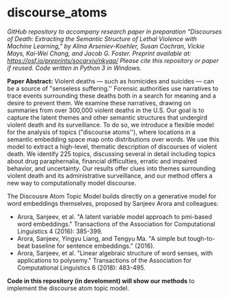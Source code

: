 # discourse_atoms

*GitHub repository to accompany research paper in preparation "Discourses of Death: Extracting the Semantic Structure of Lethal Violence with Machine Learning," by Alina Arseniev-Koehler, Susan Cochran, Vickie Mays, Kai-Wei Chang, and Jacob G. Foster.  Preprint available at: https://osf.io/preprints/socarxiv/nkyaq/ Please cite this repository or paper if reused. Code written in Python 3 in Windows.* 

**Paper Abstract:** Violent deaths — such as homicides and suicides — can be a source of "senseless suffering.'' Forensic authorities use narratives to trace events surrounding these deaths both in a search for meaning and a desire to prevent them. We examine these narratives, drawing on summaries from over 300,000 violent deaths in the U.S. Our goal is to capture the latent themes and other semantic structures that undergird violent death and its surveillance. To do so, we introduce a flexible model for the analysis of topics ("discourse atoms''), where locations in a semantic embedding space map onto distributions over words. We use this model to extract a high-level, thematic description of discourses of violent death. We identify 225 topics, discussing several in detail including topics about drug paraphernalia, financial difficulties, erratic and impaired behavior, and uncertainty. Our results offer clues into themes surrounding violent death and its administrative surveillance, and our method offers a new way to computationally model discourse.

The Discousre Atom Topic Model builds directly on a generative model for word embeddings themselves, proposed by Sanjeev Arora and colleagues:
* Arora, Sanjeev, et al. "A latent variable model approach to pmi-based word embeddings." Transactions of the Association for Computational Linguistics 4 (2016): 385-399.
* Arora, Sanjeev, Yingyu Liang, and Tengyu Ma. "A simple but tough-to-beat baseline for sentence embeddings." (2016).
* Arora, Sanjeev, et al. "Linear algebraic structure of word senses, with applications to polysemy." Transactions of the Association for Computational Linguistics 6 (2018): 483-495.

**Code in this repository (in develoment) will show our methods** to implement the discourse atom topic model. 
